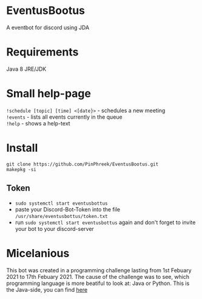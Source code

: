 # EventusBootus
A eventbot for discord using JDA

# Requirements
Java 8 JRE/JDK

# Small help-page
`!schedule [topic] [time] <[date}>` - schedules a new meeting <br>
`!events` - lists all events currently in the queue <br>
`!help` - shows a help-text <br>

# Install
`git clone https://github.com/PinPhreek/EventusBootus.git` <br>
`makepkg -si`

 ## Token
 * `sudo systemctl start eventusbottus` <br>
 * paste your Discord-Bot-Token into the file `/usr/share/eventusbottus/token.txt` <br>
 * run `sudo systemctl start eventusbottus` again and don't forget to invite your bot to your discord-server<br>

# Micelanious
This bot was created in a programming challenge lasting from 1st Febuary 2021 to 17th Febuary 2021.
The cause of the challenge was to see, which programming language is more beatiful to look at: Java or Python.
This is the Java-side, you can find [here](https://github.com/svenmauch/)
